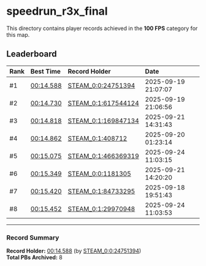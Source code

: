 # speedrun_r3x_final

This directory contains player records achieved in the **100 FPS** category for this map.

## Leaderboard

| Rank | Best Time | Record Holder | Date                |
| :--- | :-------- | :------------ | :------------------ |
| #1   | [00:14.588](./00014588_STEAM_0_0_24751394_20250919-210707.zip) | [STEAM_0:0:24751394](https://speedrun16.com/profile/STEAM_0:0:24751394)   | 2025-09-19 21:07:07 |
| #2   | [00:14.730](./00014730_STEAM_0_1_617544124_20250919-210656.zip) | [STEAM_0:1:617544124](https://speedrun16.com/profile/STEAM_0:1:617544124)   | 2025-09-19 21:06:56 |
| #3   | [00:14.818](./00014818_STEAM_0_1_169847134_20250921-143143.zip) | [STEAM_0:1:169847134](https://speedrun16.com/profile/STEAM_0:1:169847134)   | 2025-09-21 14:31:43 |
| #4   | [00:14.862](./00014862_STEAM_0_1_408712_20250920-012314.zip) | [STEAM_0:1:408712](https://speedrun16.com/profile/STEAM_0:1:408712)   | 2025-09-20 01:23:14 |
| #5   | [00:15.075](./00015075_STEAM_0_1_466369319_20250924-110315.zip) | [STEAM_0:1:466369319](https://speedrun16.com/profile/STEAM_0:1:466369319)   | 2025-09-24 11:03:15 |
| #6   | [00:15.349](./00015349_STEAM_0_0_1181305_20250921-142020.zip) | [STEAM_0:0:1181305](https://speedrun16.com/profile/STEAM_0:0:1181305)   | 2025-09-21 14:20:20 |
| #7   | [00:15.420](./00015420_STEAM_0_1_84733295_20250918-195143.zip) | [STEAM_0:1:84733295](https://speedrun16.com/profile/STEAM_0:1:84733295)   | 2025-09-18 19:51:43 |
| #8   | [00:15.452](./00015452_STEAM_0_1_29970948_20250924-110353.zip) | [STEAM_0:1:29970948](https://speedrun16.com/profile/STEAM_0:1:29970948)   | 2025-09-24 11:03:53 |

---

### Record Summary
**Record Holder:** [00:14.588](./00014588_STEAM_0_0_24751394_20250919-210707.zip) (by [STEAM_0:0:24751394](https://speedrun16.com/profile/STEAM_0:0:24751394))  
**Total PBs Archived:** 8